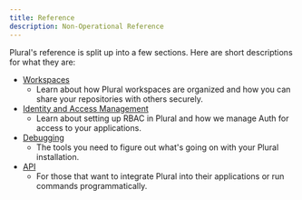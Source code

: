 ```yaml
---
title: Reference
description: Non-Operational Reference
---
```


Plural's reference is split up into a few sections. Here are short descriptions for what they are:

- [Workspaces](workspace/index)
  - Learn about how Plural workspaces are organized and how you can share your repositories with others securely.
- [Identity and Access Management](identity-and-access-management/index)
  - Learn about setting up RBAC in Plural and how we manage Auth for access to your applications.
- [Debugging](debugging/index)
  - The tools you need to figure out what's going on with your Plural installation.
- [API](api/introduction/index)
  - For those that want to integrate Plural into their applications or run commands programmatically.

